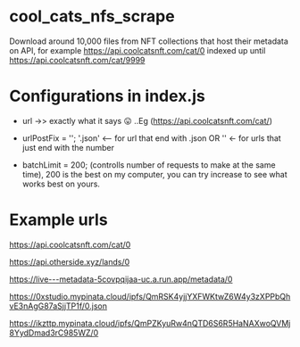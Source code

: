 # cool_cats_nfs_scrape

Download around 10,000 files from NFT collections that host their metadata on API, for example https://api.coolcatsnft.com/cat/0 indexed up until https://api.coolcatsnft.com/cat/9999

# Configurations in index.js
- url ->> exactly what it says 😛 ..Eg (https://api.coolcatsnft.com/cat/)

- urlPostFix = ''; 
'.json' <-- for url that end with .json  OR '' <- for urls that just end with the number

- batchLimit = 200; 
(controlls number of requests to make at the same time), 200 is the best on my computer, you can try increase to see what works best on yours. 


# Example urls
https://api.coolcatsnft.com/cat/0

https://api.otherside.xyz/lands/0

https://live---metadata-5covpqijaa-uc.a.run.app/metadata/0

https://0xstudio.mypinata.cloud/ipfs/QmRSK4yjjYXFWKtwZ6W4y3zXPPbQhvE3nAgG87aSjjTP1f/0.json

https://ikzttp.mypinata.cloud/ipfs/QmPZKyuRw4nQTD6S6R5HaNAXwoQVMj8YydDmad3rC985WZ/0
